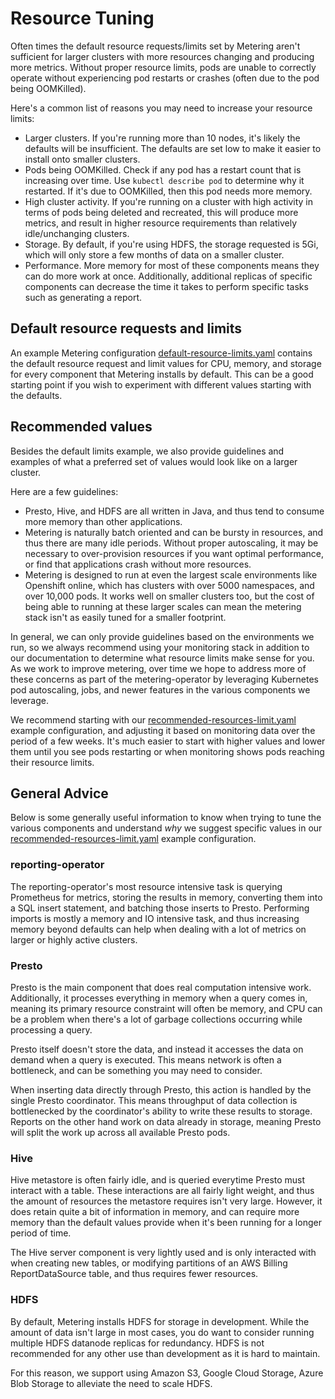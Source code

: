 # Resource Tuning

Often times the default resource requests/limits set by Metering aren't sufficient for larger clusters with more resources changing and producing more metrics.
Without proper resource limits, pods are unable to correctly operate without experiencing pod restarts or crashes (often due to the pod being OOMKilled).

Here's a common list of reasons you may need to increase your resource limits:

- Larger clusters. If you're running more than 10 nodes, it's likely the defaults will be insufficient. The defaults are set low to make it easier to install onto smaller clusters.
- Pods being OOMKilled. Check if any pod has a restart count that is increasing over time. Use `kubectl describe pod` to determine why it restarted. If it's due to OOMKilled, then this pod needs more memory.
- High cluster activity. If you're running on a cluster with high activity in terms of pods being deleted and recreated, this will produce more metrics, and result in higher resource requirements than relatively idle/unchanging clusters.
- Storage. By default, if you're using HDFS, the storage requested is 5Gi, which will only store a few months of data on a smaller cluster.
- Performance. More memory for most of these components means they can do more work at once. Additionally, additional replicas of specific components can decrease the time it takes to perform specific tasks such as generating a report.


## Default resource requests and limits

An example Metering configuration [default-resource-limits.yaml][default-resource-limits] contains the default resource request and limit values for CPU, memory, and storage for every component that Metering installs by default.
This can be a good starting point if you wish to experiment with different values starting with the defaults.

## Recommended values

Besides the default limits example, we also provide guidelines and examples of what a preferred set of values would look like on a larger cluster.

Here are a few guidelines:

- Presto, Hive, and HDFS are all written in Java, and thus tend to consume more memory than other applications.
- Metering is naturally batch oriented and can be bursty in resources, and thus there are many idle periods. Without proper autoscaling, it may be necessary to over-provision resources if you want optimal performance, or find that applications crash without more resources.
- Metering is designed to run at even the largest scale environments like Openshift online, which has clusters with over 5000 namespaces, and over 10,000 pods. It works well on smaller clusters too, but the cost of being able to running at these larger scales can mean the metering stack isn't as easily tuned for a smaller footprint.

In general, we can only provide guidelines based on the environments we run, so we always recommend using your monitoring stack in addition to our documentation to determine what resource limits make sense for you.
As we work to improve metering, over time we hope to address more of these concerns as part of the metering-operator by leveraging Kubernetes pod autoscaling, jobs, and newer features in the various components we leverage.

We recommend starting with our [recommended-resources-limit.yaml][recommended-resource-limits] example configuration, and adjusting it based on monitoring data over the period of a few weeks. It's much easier to start with higher values and lower them until you see pods restarting or when monitoring shows pods reaching their resource limits.

## General Advice

Below is some generally useful information to know when trying to tune the various components and understand _why_ we suggest specific values in our [recommended-resources-limit.yaml][recommended-resource-limits] example configuration.

### reporting-operator

The reporting-operator's most resource intensive task is querying Prometheus for metrics, storing the results in memory, converting them into a SQL insert statement, and batching those inserts to Presto.
Performing imports is mostly a memory and IO intensive task, and thus increasing memory beyond defaults can help when dealing with a lot of metrics on larger or highly active clusters.

### Presto

Presto is the main component that does real computation intensive work.
Additionally, it processes everything in memory when a query comes in, meaning its primary resource constraint will often be memory, and CPU can be a problem when there's a lot of garbage collections occurring while processing a query.

Presto itself doesn't store the data, and instead it accesses the data on demand when a query is executed.
This means network is often a bottleneck, and can be something you may need to consider.

When inserting data directly through Presto, this action is handled by the single Presto coordinator.
This means throughput of data collection is bottlenecked by the coordinator's ability to write these results to storage.
Reports on the other hand work on data already in storage, meaning Presto will split the work up across all available Presto pods.

### Hive

Hive metastore is often fairly idle, and is queried everytime Presto must interact with a table.
These interactions are all fairly light weight, and thus the amount of resources the metastore requires isn't very large.
However, it does retain quite a bit of information in memory, and can require more memory than the default values provide when it's been running for a longer period of time.

The Hive server component is very lightly used and is only interacted with when creating new tables, or modifying partitions of an AWS Billing ReportDataSource table, and thus requires fewer resources.

### HDFS

By default, Metering installs HDFS for storage in development. While the amount of data isn't large in most cases, you do want to consider running multiple HDFS datanode replicas for redundancy. HDFS is not recommended for any other use than development as it is hard to maintain.

For this reason, we support using Amazon S3, Google Cloud Storage, Azure Blob Storage to alleviate the need to scale HDFS.

[default-resource-limits]: ../manifests/metering-config/default-resource-limits.yaml
[recommended-resource-limits]: ../manifests/metering-config/recommended-resource-limits.yaml
